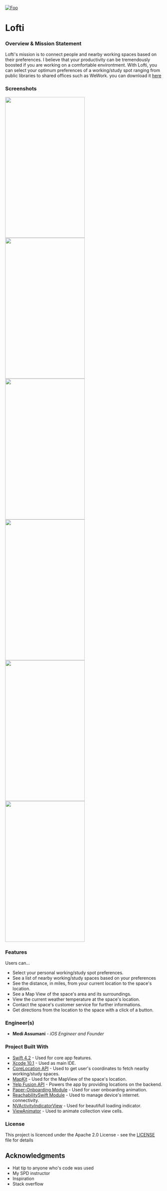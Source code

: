 <a href="https://itunes.apple.com/us/app/lofti-study-space-finder/id1446711696?mt=8" rel="some text">![Foo](https://raw.githubusercontent.com/GitHawkApp/GitHawk/master/images/app-store-badge.png)</a>
# Lofti

### Overview & Mission Statement

Lofti's mission is to connect people and nearby working spaces based on their preferences. I believe that your productivity can be tremendously boosted if you are working on a comfortable environtment. With Lofti, you can select your optimum preferences of a working/study spot ranging from public libraries to shared offices such as WeWork. you can <bold>download</bold> it <a href="https://itunes.apple.com/us/app/lofti-study-space-finder/id1446711696?mt=8">here</a> 

### Screenshots
<img src= "Screenshots/onboarding.jpg" width = 255 height = 450></img>
<img src= "Screenshots/preferences.jpg" width = 255 height = 450>
<img src= "Screenshots/home.jpg" width = 255 height = 450>
<img src= "Screenshots/details.jpg" width = 255 height = 450>
<img src= "Screenshots/contact.jpg" width = 255 height = 450>
<img src= "Screenshots/map.jpg" width = 255 height = 450>
### Features

Users can...

* Select your personal working/study spot preferences.
* See a list of nearby working/study spaces based on your preferences
* See the distance, in miles, from your current location to the space's location.
* See a Map View of the space's area and its surroundings.
* View the current weather temperature at the space's location.
* Contact the space's customer service for further informations.
* Get directions from the location to the space with a click of a button.

### Engineer(s)

* **Medi Assumani** - *iOS Engineer and Founder*

### Project Built With

* [Swift 4.2](https://developer.apple.com/swift/) - Used for core app features.
* [Xcode 10.1](https://developer.apple.com/xcode/) - Used as main IDE.
* [CoreLocation API](https://developer.apple.com/documentation/corelocation) -  Used to get user's coordinates to fetch nearby working/study spaces.
* [MapKit](https://developer.apple.com/documentation/mapkit) - Used for the MapView of the space's location.
* [Yelp Fusion API](https://www.yelp.com/developers/documentation/v3) - Powers the app by providing locations on the backend.
* [Paper-Onboarding Module](https://github.com/Ramotion/paper-onboarding) - Used for user onboarding animation.
* [ReachabilitySwift Module](https://github.com/ashleymills/Reachability.swift) - Used to manage device's internet. connectivity.
* [NVActivityIndicatorView](https://github.com/ninjaprox/NVActivityIndicatorView) - Used for beautifull loading indicator.
* [ViewAnimator](https://github.com/marcosgriselli/ViewAnimator) - Used to animate collection view cells.

### License

This project is licenced under the Apache 2.0 License - see the <a href="https://github.com/MediBoss/Lofti/blob/master/LICENSE">LICENSE</a> file for details

## Acknowledgments

* Hat tip to anyone who's code was used
* My SPD instructor
* Inspiration
* Stack overflow
